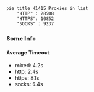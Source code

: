 
```mermaid
pie title 41415 Proxies in list
    "HTTP" : 28508
    "HTTPS": 10852
    "SOCKS" : 9237
```

### Some Info
#### Average Timeout

- mixed: 4.2s
- http: 2.4s
- https: 8.1s
- socks: 6.4s